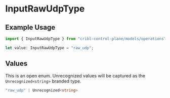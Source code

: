 # InputRawUdpType

## Example Usage

```typescript
import { InputRawUdpType } from "cribl-control-plane/models/operations";

let value: InputRawUdpType = "raw_udp";
```

## Values

This is an open enum. Unrecognized values will be captured as the `Unrecognized<string>` branded type.

```typescript
"raw_udp" | Unrecognized<string>
```